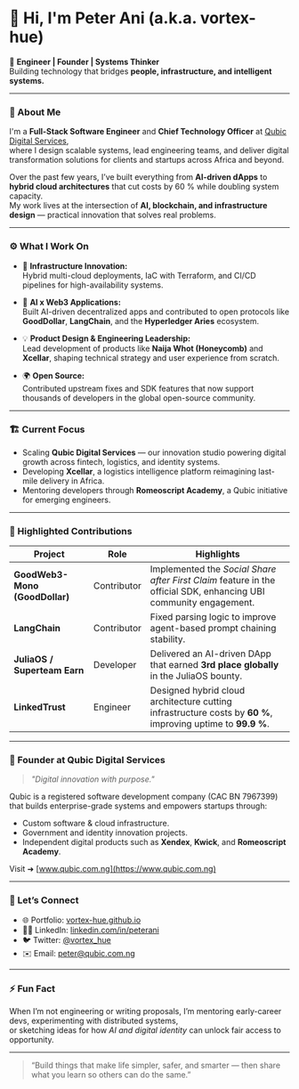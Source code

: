# 👋 Hi, I'm Peter Ani (a.k.a. vortex-hue)

🚀 **Engineer | Founder | Systems Thinker**  
Building technology that bridges **people, infrastructure, and intelligent systems.**

---

### 🧠 About Me

I'm a **Full-Stack Software Engineer** and **Chief Technology Officer** at [Qubic Digital Services](https://www.qubic.com.ng),  
where I design scalable systems, lead engineering teams, and deliver digital transformation solutions for clients and startups across Africa and beyond.

Over the past few years, I’ve built everything from **AI-driven dApps** to **hybrid cloud architectures** that cut costs by 60 % while doubling system capacity.  
My work lives at the intersection of **AI, blockchain, and infrastructure design** — practical innovation that solves real problems.

---

### ⚙️ What I Work On

- 🧩 **Infrastructure Innovation:**  
  Hybrid multi-cloud deployments, IaC with Terraform, and CI/CD pipelines for high-availability systems.

- 🤖 **AI x Web3 Applications:**  
  Built AI-driven decentralized apps and contributed to open protocols like **GoodDollar**, **LangChain**, and the **Hyperledger Aries** ecosystem.

- 💡 **Product Design & Engineering Leadership:**  
  Lead development of products like **Naija Whot (Honeycomb)** and **Xcellar**, shaping technical strategy and user experience from scratch.

- 🌍 **Open Source:**  
  Contributed upstream fixes and SDK features that now support thousands of developers in the global open-source community.

---

### 🏗️ Current Focus

- Scaling **Qubic Digital Services** — our innovation studio powering digital growth across fintech, logistics, and identity systems.  
- Developing **Xcellar**, a logistics intelligence platform reimagining last-mile delivery in Africa.  
- Mentoring developers through **Romeoscript Academy**, a Qubic initiative for emerging engineers.

---

### 🧩 Highlighted Contributions

| Project | Role | Highlights |
|----------|------|------------|
| **GoodWeb3-Mono (GoodDollar)** | Contributor | Implemented the *Social Share after First Claim* feature in the official SDK, enhancing UBI community engagement. |
| **LangChain** | Contributor | Fixed parsing logic to improve agent-based prompt chaining stability. |
| **JuliaOS / Superteam Earn** | Developer | Delivered an AI-driven DApp that earned **3rd place globally** in the JuliaOS bounty. |
| **LinkedTrust** | Engineer | Designed hybrid cloud architecture cutting infrastructure costs by **60 %**, improving uptime to **99.9 %**. |

---

### 🏢 Founder at Qubic Digital Services

> *"Digital innovation with purpose."*

Qubic is a registered software development company (CAC BN 7967399) that builds enterprise-grade systems and empowers startups through:  
- Custom software & cloud infrastructure.  
- Government and identity innovation projects.  
- Independent digital products such as **Xendex**, **Kwick**, and **Romeoscript Academy**.

Visit ➜ [www.qubic.com.ng](https://www.qubic.com.ng)

---

### 💬 Let’s Connect

- 🌐 Portfolio: [vortex-hue.github.io](#)
- 🧑‍💻 LinkedIn: [linkedin.com/in/peterani](#)
- 🐦 Twitter: [@vortex_hue](#)
- ✉️ Email: [peter@qubic.com.ng](mailto:peter@qubic.com.ng)

---

### ⚡ Fun Fact

When I’m not engineering or writing proposals, I’m mentoring early-career devs, experimenting with distributed systems,  
or sketching ideas for how *AI and digital identity* can unlock fair access to opportunity.

---

> “Build things that make life simpler, safer, and smarter — then share what you learn so others can do the same.”

